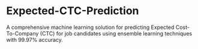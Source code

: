 # Expected-CTC-Prediction
A comprehensive machine learning solution for predicting Expected Cost-To-Company (CTC) for job candidates using ensemble learning techniques with 99.97% accuracy.
